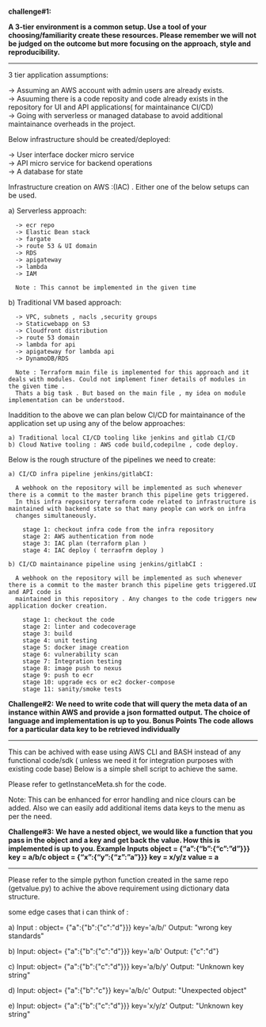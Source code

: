 **challenge#1:** 

**A 3-tier environment is a common setup. Use a tool of your choosing/familiarity create these resources. Please remember we will not be judged on the outcome but more focusing on the approach, style and reproducibility.**

-------------------------------------------------------------------------------------------------------------------------------------------------------------------

3 tier application assumptions: 

   -> Assuming an AWS account with admin users are already exists.   
   -> Asuuming there is a code reposity and code already exists in the repository for UI and API applications( for maintainance CI/CD)   
   -> Going with serverless or managed database to avoid additional maintainance overheads in the project.   

Below infrastructure should be created/deployed:

   -> User interface docker micro service   
   -> API micro service for backend operations   
   -> A database for state 
  

Infrastructure creation on AWS :(IAC) . Either one of the below setups can be used.

  a) Serverless approach:
  
      -> ecr repo 
      -> Elastic Bean stack 
      -> fargate 
      -> route 53 & UI domain 
      -> RDS 
      -> apigateway 
      -> lambda 
      -> IAM 

      Note : This cannot be implemented in the given time
      

   b) Traditional VM based approach:

      -> VPC, subnets , nacls ,security groups
      -> Staticwebapp on S3 
      -> Cloudfront distribution
      -> route 53 domain 
      -> lambda for api
      -> apigateway for lambda api
      -> DynamoDB/RDS 
      
      Note : Terraform main file is implemented for this approach and it deals with modules. Could not implement finer details of modules in the given time .
      Thats a big task . But based on the main file , my idea on module implementation can be understood.

Inaddition to the above we can plan below CI/CD for maintainance of the application set up using any of the below approaches:

    a) Traditional local CI/CD tooling like jenkins and gitlab CI/CD 
    b) Cloud Native tooling : AWS code build,codepilne , code deploy. 
   
Below is the rough structure of the pipelines we need to create:

    a) CI/CD infra pipeline jenkins/gitlabCI:
      
      A webhook on the repository will be implemented as such whenever there is a commit to the master branch this pipeline gets triggered.
      In this infra repository terraform code related to infrastructure is maintained with backend state so that many people can work on infra 
      changes simultaneously.
      
        stage 1: checkout infra code from the infra repository
        stage 2: AWS authentication from node
        stage 3: IAC plan (terraform plan )
        stage 4: IAC deploy ( terraofrm deploy )

    b) CI/CD maintainance pipeline using jenkins/gitlabCI :
      
      A webhook on the repository will be implemented as such whenever there is a commit to the master branch this pipeline gets triggered.UI and API code is 
      maintained in this repository . Any changes to the code triggers new application docker creation.
      
        stage 1: checkout the code
        stage 2: linter and codecoverage
        stage 3: build 
        stage 4: unit testing
        stage 5: docker image creation
        stage 6: vulnerability scan
        stage 7: Integration testing
        stage 8: image push to nexus
        stage 9: push to ecr
        stage 10: upgrade ecs or ec2 docker-compose
        stage 11: sanity/smoke tests 


**Challenge#2:**
**We need to write code that will query the meta data of an instance within AWS and provide a json formatted output. The choice of language and implementation is up to you.
Bonus Points
The code allows for a particular data key to be retrieved individually**

--------------------------------------------------------------------------------------------------------------------------------------------------------------------


This can be achived with ease using AWS CLI and BASH instead of any functional code/sdk ( unless we need it for integration purposes with existing code base)
Below is a simple shell script to achieve the same.

Please refer to getInstanceMeta.sh for the code.   
   
Note: This can be enhanced for error handling and nice clours can be added. Also we can easily add additional items data keys to the menu as per the need.   
   
   
**Challenge#3:**
**We have a nested object, we would like a function that you pass in the object and a key and get back the value. How this is implemented is up to you.
Example Inputs
object = {“a”:{“b”:{“c”:”d”}}}
key = a/b/c
object = {“x”:{“y”:{“z”:”a”}}}
key = x/y/z
value = a**

--------------------------------------------------------------------------------------------------------------------------------------------------------------------

Please refer to the simple python function created in the same repo (getvalue.py) to achive the above requirement using dictionary data structure.
	
some edge cases that i can think of :

 a) Input : object= {"a":{"b":{"c":"d"}}} key='a/b/'
   Output: "wrong key standards" 
   
 b) Input: object= {"a":{"b":{"c":"d"}}} key='a/b'
   Output: {"c":"d"} 
   
 c) Input: object= {"a":{"b":{"c":"d"}}} key='a/b/y'
   Output: "Unknown key string" 
   
 d) Input: object= {"a":{"b":"c"}} key='a/b/c'
   Output: "Unexpected object"  
   
 e) Input: object= {"a":{"b":{"c":"d"}}} key='x/y/z' 
   Output: "Unknown key string" 
	
